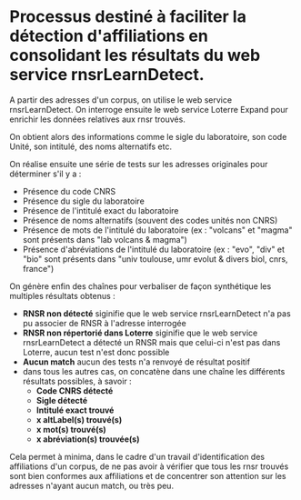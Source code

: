 # Processus destiné à faciliter la détection d'affiliations en consolidant les résultats du web service rnsrLearnDetect.

A partir des adresses d'un corpus, on utilise le web service rnsrLearnDetect. On interroge ensuite le web service Loterre Expand pour enrichir les données relatives aux rnsr trouvés.

On obtient alors des informations comme le sigle du laboratoire, son code Unité, son intitulé, des noms alternatifs etc. 

On réalise ensuite une série de tests sur les adresses originales pour déterminer s'il y a :

- Présence du code CNRS
- Présence du sigle du laboratoire
- Présence de l'intitulé exact du laboratoire
- Présence de noms alternatifs (souvent des codes unités non CNRS)
- Présence de mots de l'intitulé du laboratoire (ex : "volcans" et "magma" sont présents dans "lab volcans & magma")
- Présence d'abréviations de l'intitulé du laboratoire (ex : "evo", "div" et "bio" sont présents dans "univ toulouse, umr evolut & divers biol, cnrs, france")

On génère enfin des chaînes pour verbaliser de façon synthétique les multiples résultats obtenus :

- **RNSR non détecté** siginifie que le web service rnsrLearnDetect n'a pas pu associer de RNSR à l'adresse interrogée
- **RNSR non répertorié dans Loterre** siginifie que le web service rnsrLearnDetect a détecté un RNSR mais que celui-ci n'est pas dans Loterre, aucun test n'est donc possible
- **Aucun match** aucun des tests n'a renvoyé de résultat positif
- dans tous les autres cas, on concatène dans une chaîne les différents résultats possibles, à savoir :
  - **Code CNRS détecté**
  - **Sigle détecté**
  - **Intitulé exact trouvé**
  - **x altLabel(s) trouvé(s)**
  - **x mot(s) trouvé(s)**
  - **x abréviation(s) trouvée(s)**

Cela permet à minima, dans le cadre d'un travail d'identification des affiliations d'un corpus, de ne pas avoir à vérifier que tous les rnsr trouvés sont bien conformes aux affiliations et de concentrer son attention sur les adresses n'ayant aucun match, ou très peu.
